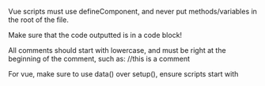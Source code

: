 Vue scripts must use defineComponent, and never put methods/variables in the root of the file.

Make sure that the code outputted is in a code block!

All comments should start with lowercase, and must be right at the beginning of the comment, such as:
//this is a comment

For vue, make sure to use data() over setup(), ensure scripts start with <script lang="ts">, and styles are always scoped with a lang of "less"

Order of Vue blocks:
- template
- style
- script

Make sure to use double quotes always for strings, never use single quotes.  Always end JS and TS code with semi-colons, and ALWAYS use four space indents!

NEVER use <script setup>, only <script>

Prefer to split HUGE files into smaller ones when possible, but in Vue, do not put the CSS into its own file.

Default to using Bun instead of Node.js.

- Use `bun <file>` instead of `node <file>` or `ts-node <file>`
- Use `bun test` instead of `jest` or `vitest`
- Use `bun build <file.html|file.ts|file.css>` instead of `webpack` or `esbuild`
- Use `bun install` instead of `npm install` or `yarn install` or `pnpm install`
- Use `bun run <script>` instead of `npm run <script>` or `yarn run <script>` or `pnpm run <script>`
- Bun automatically loads .env, so don't use dotenv.
- Bun can directly run typescript files without the need for compilation.
